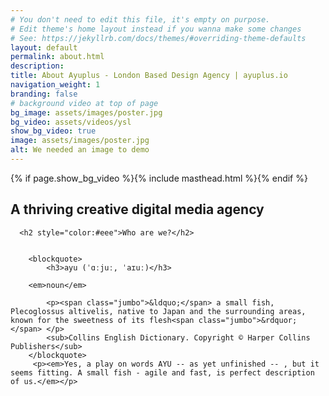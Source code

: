 ```yaml
---
# You don't need to edit this file, it's empty on purpose.
# Edit theme's home layout instead if you wanna make some changes
# See: https://jekyllrb.com/docs/themes/#overriding-theme-defaults
layout: default
permalink: about.html
description:
title: About Ayuplus - London Based Design Agency | ayuplus.io
navigation_weight: 1
branding: false
# background video at top of page
bg_image: assets/images/poster.jpg
bg_video: assets/videos/ysl
show_bg_video: true
image: assets/images/poster.jpg
alt: We needed an image to demo
---
```


{% if page.show_bg_video %}{% include masthead.html %}{% endif %}
<div class="container">

<div class="row">
    <div class="coloum right">
        <section class="section">
            <h2 class="">A thriving creative digital media agency</h2>
            </section>
    </div>
    <div class="coloum">
    <section class="section">

      <h2 style="color:#eee">Who are we?</h2>


        <blockquote>
            <h3>ayu (ˈɑːjuː, ˈaɪuː)</h3>

        <em>noun</em>

            <p><span class="jumbo">&ldquo;</span> a small fish, Plecoglossus altivelis, native to Japan and the surrounding areas, known for the sweetness of its flesh<span class="jumbo">&rdquor;</span> </p>
            <sub>Collins English Dictionary. Copyright © Harper Collins Publishers</sub>
        </blockquote>
         <p><em>Yes, a play on words AYU -- as yet unfinished -- , but it seems fitting. A small fish - agile and fast, is perfect description of us.</em></p>

</section>
    </div>

</div>

</div>
